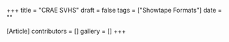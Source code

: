 +++
title = "CRAE SVHS"
draft = false
tags = ["Showtape Formats"]
date = ""

[Article]
contributors = []
gallery = []
+++